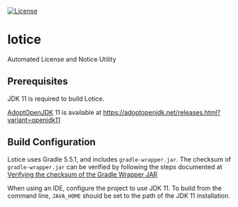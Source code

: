 [![License](https://img.shields.io/badge/License-Apache%202.0-blue.svg)](https://github.com/dorcks/lotice/blob/master/LICENSE)

# lotice
Automated License and Notice Utility

## Prerequisites
JDK 11 is required to build Lotice.

[AdoptOpenJDK](https://adoptopenjdk.net/) 11 is available at https://adoptopenjdk.net/releases.html?variant=openjdk11

## Build Configuration
Lotice uses Gradle 5.5.1, and includes `gradle-wrapper.jar`.  The checksum of `gradle-wrapper.jar` can be verified by following the steps documented at [Verifying the checksum of the Gradle Wrapper JAR](https://docs.gradle.org/current/userguide/gradle_wrapper.html#wrapper_checksum_verification)

When using an IDE, configure the project to use JDK 11.  To build from the command line, `JAVA_HOME` should be set to the path of the JDK 11 installation.